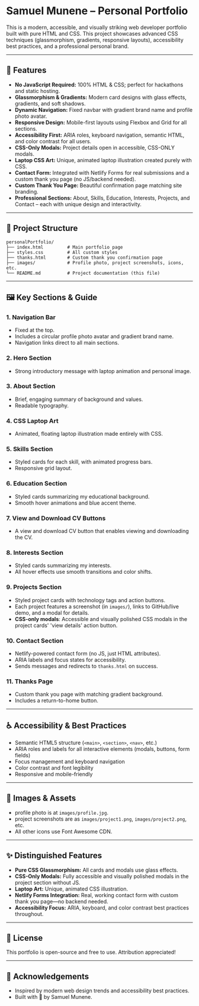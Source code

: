 # Samuel Munene – Personal Portfolio

This is a modern, accessible, and visually striking web developer portfolio built with pure HTML and CSS. This project showcases advanced CSS techniques (glassmorphism, gradients, responsive layouts), accessibility best practices, and a professional personal brand.

---

## 🚀 Features

- **No JavaScript Required:** 100% HTML & CSS; perfect for hackathons and static hosting.
- **Glassmorphism & Gradients:** Modern card designs with glass effects, gradients, and soft shadows.
- **Dynamic Navigation:** Fixed navbar with gradient brand name and profile photo avatar.
- **Responsive Design:** Mobile-first layouts using Flexbox and Grid for all sections.
- **Accessibility First:** ARIA roles, keyboard navigation, semantic HTML, and color contrast for all users.
- **CSS-Only Modals:** Project details open in accessible, CSS-ONLY modals.
- **Laptop CSS Art:** Unique, animated laptop illustration created purely with CSS.
- **Contact Form:** Integrated with Netlify Forms for real submissions and a custom thank you page (no JS/backend needed).
- **Custom Thank You Page:** Beautiful confirmation page matching site branding.
- **Professional Sections:** About, Skills, Education, Interests, Projects, and Contact – each with unique design and interactivity.

---

## 📁 Project Structure

```
personalPortfolio/
├── index.html         # Main portfolio page
├── styles.css         # All custom styles
├── thanks.html        # Custom thank you confirmation page
├── images/            # Profile photo, project screenshots, icons, etc.
└── README.md          # Project documentation (this file)
```

---

## 🖼️ Key Sections & Guide

### 1. **Navigation Bar**
- Fixed at the top.
- Includes a circular profile photo avatar and gradient brand name.
- Navigation links direct to all main sections.

### 2. **Hero Section**
- Strong introductory message with laptop animation and personal image.

### 3. **About Section**
- Brief, engaging summary of background and values.
- Readable typography.

### 4. **CSS Laptop Art**
- Animated, floating laptop illustration made entirely with CSS.

### 5. **Skills Section**
- Styled cards for each skill, with animated progress bars.
- Responsive grid layout.

### 6. **Education Section**
- Styled cards summarizing my educational background.
- Smooth hover animations and blue accent theme.

### 7. **View and Download CV Buttons**
- A view and download CV button that enables viewing and downloading the CV.

### 8. **Interests Section**
- Styled cards summarizing my interests.
- All hover effects use smooth transitions and color shifts.

### 9. **Projects Section**
- Styled project cards with technology tags and action buttons.
- Each project features a screenshot (in `images/`), links to GitHub/live demo, and a modal for details.
- **CSS-only modals**: Accessible and visually polished CSS modals in the project cards' 'view details' action button.

### 10. **Contact Section**
- Netlify-powered contact form (no JS, just HTML attributes).
- ARIA labels and focus states for accessibility.
- Sends messages and redirects to `thanks.html` on success.

### 11. **Thanks Page**
- Custom thank you page with matching gradient background.
- Includes a return-to-home button.

---

## ♿ Accessibility & Best Practices
- Semantic HTML5 structure (`<main>`, `<section>`, `<nav>`, etc.)
- ARIA roles and labels for all interactive elements (modals, buttons, form fields)
- Focus management and keyboard navigation
- Color contrast and font legibility
- Responsive and mobile-friendly

---

## 📸 Images & Assets
- profile photo is at `images/profile.jpg`.
- project screenshots are as `images/project1.png`, `images/project2.png`, etc.
- All other icons use Font Awesome CDN.

---

## ✨ Distinguished Features
- **Pure CSS Glassmorphism:** All cards and modals use glass effects.
- **CSS-Only Modals:** Fully accessible and visually polished modals in the project section without JS.
- **Laptop Art:** Unique, animated CSS illustration.
- **Netlify Forms Integration:** Real, working contact form with custom thank you page—no backend needed.
- **Accessibility Focus:** ARIA, keyboard, and color contrast best practices throughout.

---

## 📄 License

This portfolio is open-source and free to use. Attribution appreciated!

---

## 🙏 Acknowledgements
- Inspired by modern web design trends and accessibility best practices.
- Built with 💙 by Samuel Munene.
